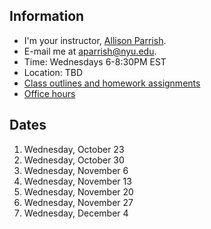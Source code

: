 ## Information

* I'm your instructor, [Allison Parrish](http://www.decontextualize.com/).
* E-mail me at [aparrish@nyu.edu](mailto:aparrish@nyu.edu).
* Time: Wednesdays 6-8:30PM EST
* Location: TBD
* [Class outlines and homework assignments](https://github.com/ITPNYU/ICM-2024-Media/wiki/Homework-Allison-04)
* [Office hours](http://help.itp.nyu.edu/in-person/office-hours/)

## Dates

1. Wednesday, October 23
2. Wednesday, October 30
3. Wednesday, November 6
4. Wednesday, November 13
5. Wednesday, November 20
6. Wednesday, November 27
7. Wednesday, December 4
